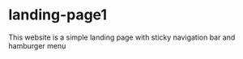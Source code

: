 # landing-page1
This website is a simple landing page with sticky navigation bar and hamburger menu
